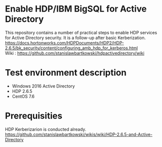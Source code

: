 # Enable HDP/IBM BigSQL for Active Directory
This repository contains a number of practical steps to enable HDP services for Active Directory security. It is a follow-up after basic Kerberization.
https://docs.hortonworks.com/HDPDocuments/HDP2/HDP-2.6.5/bk_security/content/configuring_amb_hdp_for_kerberos.html<br>
Wiki : https://github.com/stanislawbartkowski/hdpactivedirectory/wiki
# Test environment description
* Windows 2016 Active Directory
* HDP 2.6.5
* CentOS 7.6
# Prerequisities
HDP Kerberizarion is conducted already.
https://github.com/stanislawbartkowski/wikis/wiki/HDP-2.6.5-and-Active-Directory




